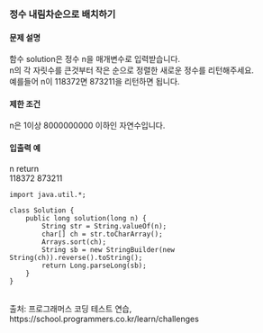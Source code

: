 ### 정수 내림차순으로 배치하기

#### 문제 설명
함수 solution은 정수 n을 매개변수로 입력받습니다.<br>
n의 각 자릿수를 큰것부터 작은 순으로 정렬한 새로운 정수를 리턴해주세요. <br>
예를들어 n이 118372면 873211을 리턴하면 됩니다.<br>

#### 제한 조건
n은 1이상 8000000000 이하인 자연수입니다.<br>

#### 입출력 예<br>
n	return<br>
118372	873211<br>


```
import java.util.*;

class Solution {
    public long solution(long n) {
        String str = String.valueOf(n);
        char[] ch = str.toCharArray();
        Arrays.sort(ch);
        String sb = new StringBuilder(new String(ch)).reverse().toString();
        return Long.parseLong(sb);
    }
}
```
<br>
출처: 프로그래머스 코딩 테스트 연습, https://school.programmers.co.kr/learn/challenges
